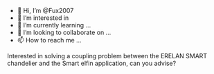 - 👋 Hi, I’m @Fux2007
- 👀 I’m interested in 
- 🌱 I’m currently learning ...
- 💞️ I’m looking to collaborate on ...
- 📫 How to reach me ...

<!---
Fux2007/Fux2007 is a ✨ special ✨ repository because its `README.md` (this file) appears on your GitHub profile.
You can click the Preview link to take a look at your changes.
--->
Interested in solving a coupling problem between the ERELAN SMART chandelier and the Smart elfin application, can you advise?
